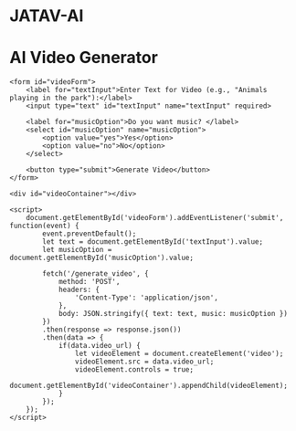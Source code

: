 # JATAV-AI<!DOCTYPE html>
<html lang="en">
<head>
    <meta charset="UTF-8">
    <meta name="viewport" content="width=device-width, initial-scale=1.0">
    <title>AI Video Generator</title>
</head>
<body>
    <h1>AI Video Generator</h1>
    
    <form id="videoForm">
        <label for="textInput">Enter Text for Video (e.g., "Animals playing in the park"):</label>
        <input type="text" id="textInput" name="textInput" required>
        
        <label for="musicOption">Do you want music? </label>
        <select id="musicOption" name="musicOption">
            <option value="yes">Yes</option>
            <option value="no">No</option>
        </select>

        <button type="submit">Generate Video</button>
    </form>

    <div id="videoContainer"></div>

    <script>
        document.getElementById('videoForm').addEventListener('submit', function(event) {
            event.preventDefault();
            let text = document.getElementById('textInput').value;
            let musicOption = document.getElementById('musicOption').value;

            fetch('/generate_video', {
                method: 'POST',
                headers: {
                    'Content-Type': 'application/json',
                },
                body: JSON.stringify({ text: text, music: musicOption })
            })
            .then(response => response.json())
            .then(data => {
                if(data.video_url) {
                    let videoElement = document.createElement('video');
                    videoElement.src = data.video_url;
                    videoElement.controls = true;
                    document.getElementById('videoContainer').appendChild(videoElement);
                }
            });
        });
    </script>
</body>
</html>
